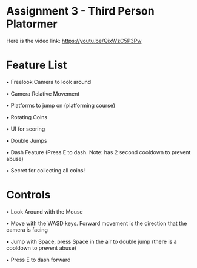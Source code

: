 # Assignment 3 - Third Person Platormer

Here is the video link: https://youtu.be/QixWzC5P3Pw

# Feature List
•	Freelook Camera to look around

•	Camera Relative Movement

•	Platforms to jump on (platforming course)

•	Rotating Coins

•	UI for scoring

•	Double Jumps

•	Dash Feature (Press E to dash. Note: has 2 second cooldown to prevent abuse)

•	Secret for collecting all coins!

# Controls 

•	Look Around with the Mouse

•	Move with the WASD keys. Forward movement is the direction that the camera is facing 

•	Jump with Space, press Space in the air to double jump (there is a cooldown to prevent abuse)

•	Press E to dash forward
